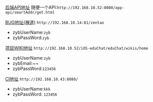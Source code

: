 [后端API地址](http://192.168.10.52:8080/app-api/smartAddr/get.html) 随便一个API:`http://192.168.10.52:8080/app-api/smartAddr/get.html`

[BUG地址(禅道)](http://192.168.10.14:81/zentao) `http://192.168.10.14:81/zentao`
- zybUserName:`zyb`
- zybPassWord:`zyb`

[项目WIKI地址](http://192.168.10.52/iOS-eduChat/eduChat/wikis/home) `http://192.168.10.52/iOS-eduChat/eduChat/wikis/home`
- zybUserName:`zyb`
- zybEmail:~~
- zybPassWord:`123456`

[CI地址](http://192.168.10.43:8080/) `http://192.168.10.43:8080/`
- zybUserName:`kkk`
- zybPassWord: `123456`
